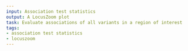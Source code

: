 ```yaml
---
input: Association test statistics
output: A LocusZoom plot
task: Evaluate associations of all variants in a region of interest
tags:
- association test statistics
- locuszoom
---
```

